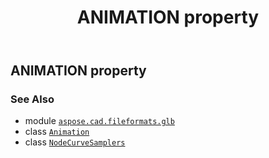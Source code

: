 ﻿---
title: ANIMATION property
second_title: Aspose.CAD for Python via .NET API References
description: 
type: docs
weight: 60
url: /python-net/aspose.cad.fileformats.glb/nodecurvesamplers/animation/
is_root: false
---

## ANIMATION property


### See Also
* module [`aspose.cad.fileformats.glb`](../../)
* class [`Animation`](/cad/python-net/aspose.cad.fileformats.glb/animation)
* class [`NodeCurveSamplers`](/cad/python-net/aspose.cad.fileformats.glb/nodecurvesamplers)
